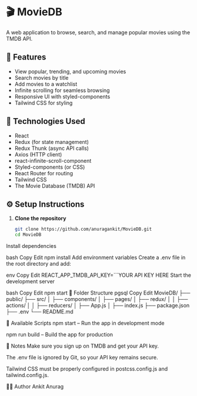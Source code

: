 # 🎬 MovieDB

A web application to browse, search, and manage popular movies using the TMDB API.

## 🚀 Features

- View popular, trending, and upcoming movies
- Search movies by title
- Add movies to a watchlist
- Infinite scrolling for seamless browsing
- Responsive UI with styled-components
- Tailwind CSS for styling

## 🧪 Technologies Used

- React
- Redux (for state management)
- Redux Thunk (async API calls)
- Axios (HTTP client)
- react-infinite-scroll-component
- Styled-components (or CSS)
- React Router for routing
- Tailwind CSS
- The Movie Database (TMDB) API

## ⚙️ Setup Instructions

1. **Clone the repository**
   ```bash
   git clone https://github.com/anuragankit/MovieDB.git
   cd MovieDB
Install dependencies

bash
Copy
Edit
npm install
Add environment variables
Create a .env file in the root directory and add:

env
Copy
Edit
REACT_APP_TMDB_API_KEY=```YOUR API KEY HERE
Start the development server

bash
Copy
Edit
npm start
🔧 Folder Structure
pgsql
Copy
Edit
MovieDB/
├── public/
├── src/
│   ├── components/
│   ├── pages/
│   ├── redux/
│   │   ├── actions/
│   │   ├── reducers/
│   ├── App.js
│   ├── index.js
├── package.json
├── .env
└── README.md





📜 Available Scripts
npm start – Run the app in development mode

npm run build – Build the app for production


📌 Notes
Make sure you sign up on TMDB and get your API key.

The .env file is ignored by Git, so your API key remains secure.

Tailwind CSS must be properly configured in postcss.config.js and tailwind.config.js.

🧑‍💻 Author
Ankit Anurag



